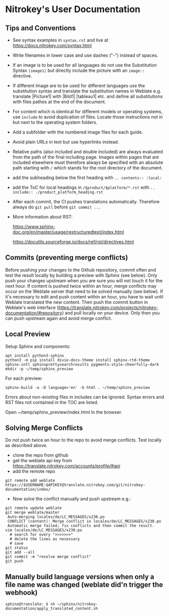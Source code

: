# Nitrokey's User Documentation

## Tips and Conventions

- See syntax examples in `syntax.rst` and live at https://docs.nitrokey.com/syntax.html 

- Write filenames in lower case and use dashes ("-") instead of spaces.

- If an image is to be used for all languages do not use the Substitution Syntax `|image1|` but directly include the picture with an `image::` directive.

- If different Image are to be used for different languages use the substitution syntax and translate the substitution names in Weblate e.g. translate |Picture1| with |Bild1| |tableau1| etc. and define all substitutions with files pathes at the end of the document.

- For content which is identical for different models or operating  systems, use `include` to avoid duplication of files. Locate those  instructions not in but next to the operating system folders.

- Add a subfolder with the numbered image files for each guide.

- Avoid plain URLs in text but use hyperlinks instead.

- Relative paths (also included and double included) are always evaluated from the path of the final including page. Images within pages that are included elsewhere must therefore always be specified with an absolute path starting with `/` which stands for the root directory of the document.

- add the subheading below the first heading with `.. contents:: :local:`

- add the ToC for local headings in `/$product/$platform/*.rst` with `.. include:: ./product_platform_heading.rst` 

- After each commit, the CI pushes translations automatically. Therefore always do `git pull` before `git commit ...`

- More information about RST:

  https://www.sphinx-doc.org/en/master/usage/restructuredtext/index.html

  https://docutils.sourceforge.io/docs/ref/rst/directives.html

## Commits (preventing merge conflicts)
Before pushing your changes to the Github repository, commit often and test the result locally by building a preview with Sphinx (see below). Only push your changes upstream when you are sure you will not touch it for the next hour. If content is pushed twice within an hour, merge conflicts may occur on the Weblate server that need to be solved manually (see below). If it's necessary to edit and push content within an hour, you have to wait until Weblate translated the new content. Then push the commit button in Weblate's web interface (https://translate.nitrokey.com/projects/nitrokey-documentation/#repository) and pull locally on your device. Only then you can push upstream again and avoid merge conflict.
 
 
## Local Preview

Setup Sphinx and components:

```
apt install python3-sphinx
python3 -m pip install divio-docs-theme install sphinx-rtd-theme sphinx-intl sphinxprettysearchresults pygments-style-cheerfully-dark
mkdir -p ~/temp/sphinx_preview
```

For each preview:

```
sphinx-build -a -D language='en' -b html . ~/temp/sphinx_preview
```

Errors about non-existing files in includes can be ignored. Syntax errors and RST files not contained in the TOC are listed.

Open ~/temp/sphinx_preview/index.html In the browser.

## Solving Merge Conflicts

Do not push twice an hour to the repo to avoid merge conflicts. Test locally as described above.

- clone the repo from github
- get the weblate api key from https://translate.nitrokey.com/accounts/profile/#api
- add the remote repo 

```
git remote add weblate https://$USERNAME:$APIKEY@translate.nitrokey.com/git/nitrokey-documentation/index/
```
- Now solve the conflict manually and push upstream e.g.:

```
git remote update weblate
git merge weblate/master
 Auto-merging locales/de/LC_MESSAGES/x230.po
 CONFLICT (content): Merge conflict in locales/de/LC_MESSAGES/x230.po
 Automatic merge failed; fix conflicts and then commit the result.
vim locales/de/LC_MESSAGES/x230.po
  # search for every ">>>>>>>"
  # delete the lines as necessary 
  # save
git status
git add --all
git commit -m "resolve merge conflict"
git push
```

## Manually build language versions when only a file name was changed (weblate did'n trigger the webhook)

```sphinx@translate: $ sh ~/sphinx/nitrokey-documentation/apply_translated_content.sh```
